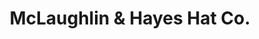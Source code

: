 ---
title: "McLaughlin & Hayes Hat Co."
url: /milwaukee/mclaughlin-and-hayes-hat-co/
shop: clothes
---